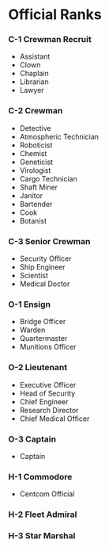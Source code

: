 # Official Ranks

### C-1 Crewman Recruit

* Assistant
* Clown
* Chaplain
* Librarian
* Lawyer

### C-2 Crewman

* Detective
* Atmospheric Technician
* Roboticist
* Chemist
* Geneticist
* Virologist
* Cargo Technician
* Shaft Miner
* Janitor
* Bartender
* Cook
* Botanist

### C-3 Senior Crewman

* Security Officer
* Ship Engineer
* Scientist
* Medical Doctor

### O-1 Ensign

* Bridge Officer
* Warden
* Quartermaster
* Munitions Officer

### O-2 Lieutenant

* Executive Officer
* Head of Security
* Chief Engineer
* Research Director
* Chief Medical Officer

### O-3 Captain

* Captain

### H-1 Commodore

* Centcom Official

### H-2 Fleet Admiral

### H-3 Star Marshal
